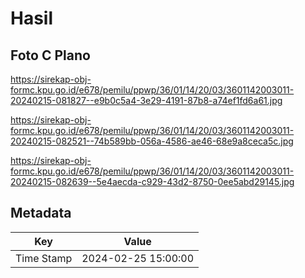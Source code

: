 # Hasil

## Foto C Plano

https://sirekap-obj-formc.kpu.go.id/e678/pemilu/ppwp/36/01/14/20/03/3601142003011-20240215-081827--e9b0c5a4-3e29-4191-87b8-a74ef1fd6a61.jpg

https://sirekap-obj-formc.kpu.go.id/e678/pemilu/ppwp/36/01/14/20/03/3601142003011-20240215-082521--74b589bb-056a-4586-ae46-68e9a8ceca5c.jpg

https://sirekap-obj-formc.kpu.go.id/e678/pemilu/ppwp/36/01/14/20/03/3601142003011-20240215-082639--5e4aecda-c929-43d2-8750-0ee5abd29145.jpg


## Metadata

| Key        | Value               |
| ---------- | ------------------- |
| Time Stamp | 2024-02-25 15:00:00 |



